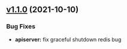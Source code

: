 
<a name="v1.1.0"></a>
## [v1.1.0](https://github.com/marmotedu/iam/compare/v1.0.10...v1.1.0) (2021-10-10)

### Bug Fixes

* **apiserver:** fix graceful shutdown redis bug

